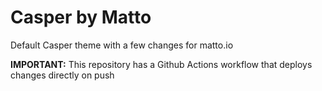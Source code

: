 # Casper by Matto

Default Casper theme with a few changes for matto.io

**IMPORTANT:** This repository has a Github Actions workflow that deploys changes directly on push
